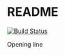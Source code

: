 # README

[![Build Status](https://travis-ci.com/MasterOdin/repository-template-typescript.svg?branch=master)](https://travis-ci.com/MasterOdin/repository-template-typescript)

Opening line

